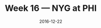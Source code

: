 ---
layout: game
title: Week 16 — NYG at PHI
season: 2016
game_id: 2016_16_NYG_PHI
week: 16
date: 2016-12-22
home_team: PHI
away_team: NYG
final_home: 24
final_away: 19
pbp_url: /assets/data/pbp/2016/2016_16_NYG_PHI.csv.gz
---